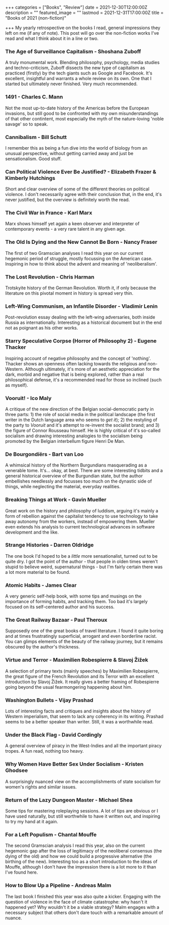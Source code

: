 +++
categories = ["Books", "Review"]
date = 2021-12-30T12:00:00Z
description = ""
featured_image = ""
lastmod = 2021-12-31T17:00:00Z
title = "Books of 2021 (non-fiction)"

+++
My yearly retrospective on the books I read, general impressions they left on me (if any of note). This post will go over the non-fiction works I've read and what I think about it in a line or two.

<!--more-->

### The Age of Surveillance Capitalism - Shoshana Zuboff

A truly monumental work. Blending philosophy, psychology, media studies and techno-criticism, Zuboff dissects the new type of capitalism as practiced (firstly) by the tech giants such as Google and Facebook. It's excellent, insightful and warrants a whole review on its own. One that I started but ultimately never finished. Very much recommended.

### 1491 - Charles C. Mann

Not the most up-to-date history of the Americas before the European invasions, but still good to be confronted with my own misunderstandings of that other contintent, most especially the myth of the nature-loving 'noble savage' so to speak.

### Cannibalism - Bill Schutt

I remember this as being a fun dive into the world of biology from an unusual perspective, without getting carried away and just be sensationalism. Good stuff.

### Can Political Violence Ever Be Justified? - Elizabeth Frazer & Kimberly Hutchings

Short and clear overview of some of the different theories on political violence. I don't necessarily agree with their conclusion that, in the end, it's never justified, but the overview is definitely worth the read.

### The Civil War in France - Karl Marx

Marx shows himself yet again a keen observer and interpreter of contemporary events - a very rare talent in any given age.

### The Old Is Dying and the New Cannot Be Born - Nancy Fraser

The first of two Gramscian analyses I read this year on our current hegemonic period of struggle, mostly focussing on the American case. Inspiring in how to think about the advent and meaning of 'neoliberalism'.

### The Lost Revolution - Chris Harman

Trotskyite history of the German Revolution. Worth it, if only because the literature on this pivotal moment in history is spread very thin.

### Left-Wing Communism, an Infantile Disorder - Vladimir Lenin

Post-revolution essay dealing with the left-wing adversaries, both inside Russia as internationally. Interesting as a historical document but in the end not as poignant as his other works.

### Starry Speculative Corpse (Horror of Philosophy 2) - Eugene Thacker

Inspiring account of negative philosophy and the concept of 'nothing'. Thacker shows an openness often lacking towards the religious and non-Western. Although ultimately, it's more of an aesthetic appreciation for the dark, morbid and negative that is being explored, rather than a real philosophical defense, it's a recommended read for those so inclined (such as myself).

### Vooruit! - Ico Maly

A critique of the new direction of the Belgian social-democratic party in three parts: 1) the role of social media in the political landscape (the first writer in the Dutch language area who seems to _get it_); 2) the restyling of the party to _Vooruit_ and it's attempt to re-invent the socialist brand; and 3) the figure of Connor Rousseau himself. He is highly critical of it's so-called socialism and drawing interesting analogies to the socialism being promoted by the Belgian interbellum figure Henri De Man.

### De Bourgondiërs - Bart van Loo

A whimsical history of the Northern Burgundians masquerading as a venerable tome. It's... okay, at best. There are some interesting tidbits and a general historical overview of the Burgundian state, but the author embellishes needlessly and focusses too much on the dynastic side of things, while neglecting the material, everyday realities.

### Breaking Things at Work - Gavin Mueller

Great work on the history and philosophy of luddism, arguing it's mainly a form of rebellion against the capitalist tendency to use technology to take away autonomy from the workers, instead of empowering them. Mueller even extends his analysis to current technological advances in software development and the like.

### Strange Histories - Darren Oldridge

The one book I'd hoped to be a _little_ more sensationalist, turned out to be quite dry. I got the point of the author - that people in olden times weren't stupid to believe weird, supernatural things - but I'm fairly certain there was a lot more material to be found.

### Atomic Habits - James Clear

A very generic self-help book, with some tips and musings on the importance of forming habits, and tracking them. Too bad it's largely focused on its self-centered author and his success.

### The Great Railway Bazaar - Paul Theroux

Supposedly one of the great books of travel literature. I found it quite boring and at times frustratingly superficial, arrogant and even borderline racist. You can glimps elements of the beauty of the railway journey, but it remains obscured by the author's thickness.

### Virtue and Terror - Maximilien Robespierre & Slavoj Žižek

A selection of primary texts (mainly speeches) by Maximilien Robespierre, the great figure of the French Revolution and its Terror with an excellent introduction by Slavoj Žižek. It really gives a better framing of Robespierre going beyond the usual fearmongering happening about him.

### Washington Bullets - Vijay Prashad

Lots of interesting facts and critiques and insights about the history of Western imperialism, that seem to lack any coherency in its writing. Prashad seems to be a better speaker than writer. Still, it was a worthwhile read.

### Under the Black Flag - David Cordingly

A general overview of piracy in the West-Indies and all the important piracy tropes. A fun read, nothing too heavy.

### Why Women Have Better Sex Under Socialism - Kristen Ghodsee

A surprisingly nuanced view on the accomplishments of state socialism for women's rights and similar issues.

### Return of the Lazy Dungeon Master - Michael Shea

Some tips for mastering roleplaying sessions. A lot of tips are obvious or I have used naturally, but still worthwhile to have it written out, and inspiring to try my hand at it again.

### For a Left Populism - Chantal Mouffe

The second Gramscian analysis I read this year, also on the current hegemonic gap after the loss of legitimacy of the neoliberal consensus (the dying of the old) and how we could build a progressive alternative (the birthing of the new). Interesting too as a short introduction to the ideas of Mouffe, although I don't have the impression there is a lot more to it than I've found here.

### How to Blow Up a Pipeline - Andreas Malm

The last book I finished this year was also quite a kicker. Engaging with the question of violence in the face of climate catastrophe: why hasn't it happened yet? Why wouldn't it be a viable strategy? Malm engages with a necessary subject that others don't dare touch with a remarkable amount of nuance.